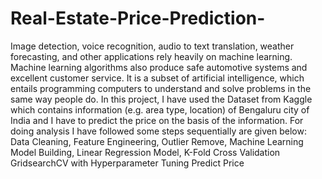 # Real-Estate-Price-Prediction-
Image detection, voice recognition, audio to text translation, weather forecasting, and other applications rely heavily on machine learning. Machine learning algorithms also produce safe automotive systems and excellent customer service. It is a subset of artificial intelligence, which entails programming computers to understand and solve problems in the same way people do. In this project, I have used the Dataset from Kaggle which contains information (e.g. area type,  location) of Bengaluru city of India and I have to predict the price on the basis of the information. For doing analysis I have followed some steps sequentially are given below: Data Cleaning, Feature Engineering, Outlier Remove, Machine Learning Model Building,  Linear Regression Model, K-Fold Cross Validation GridsearchCV with Hyperparameter Tuning Predict Price
